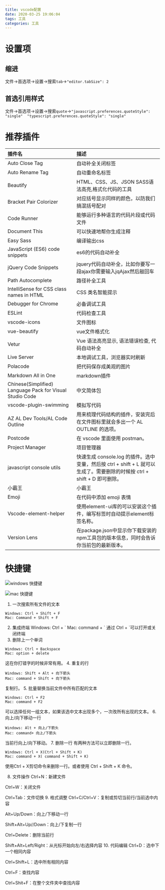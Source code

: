 ```yaml
---
title: vscode配置
date: 2020-03-25 19:06:04
tags: 工具
categories: 工具
---
```


# 设置项
## 缩进
文件->首选项->设置->搜索`tab`->`"editor.tabSize": 2`
## 首选引用样式
文件->首选项->设置->搜索`quote`->`"javascript.preferences.quoteStyle": "single"  "typescript.preferences.quoteStyle": "single"`

# 推荐插件
| 插件名 | 描述 |
| :- | :- |
| Auto Close Tag | 自动补全关闭标签 |
| Auto Rename Tag | 自动重命名标签 |
| Beautify | HTML、CSS、JS、JSON SASS语法高亮,格式化代码的工具 |
| Bracket Pair Colorizer | 对应括号显示同样的颜色，以防我们搞混括号配对 |
| Code Runner | 能够运行多种语言的代码片段或代码文件 |
| Document This | 可以快速地帮你生成注释 |
| Easy Sass | 编译输出css |
| JavaScript (ES6) code snippets | es6的代码自动补全 |
| jQuery Code Snippets | jquery代码自动补全，比如你要写一段ajax你需要输入jqAjax然后敲回车 |
| Path Autocomplete | 路径补全工具 |
| IntelliSense for CSS class names in HTML | CSS 类名智能提示 |
| Debugger for Chrome | 必备调试工具 |
| ESLint | 代码检查工具 |
| vscode-icons | 文件图标 |
| vue-beautify | vue文件格式化 |
| Vetur | Vue 语法高亮显示, 语法错误检查, 代码自动补全 |
| Live Server | 本地调试工具，浏览器实时刷新 |
| Polacode | 把代码保存成美观的图片 |
| Markdown All in One | markdown插件 |
| Chinese(Simplified) Language Pack for Visual Studio Code | 中文简体包 |
| vscode-plugin-swimming | 模拟写代码 |
| AZ AL Dev Tools/AL Code Outline | 用来梳理代码结构的插件，安装完后在文件图标里就会多出一个 AL OUTLINE 的选项。 |
| Postcode | 在 vscode 里面使用 postman。 |
| Project Manager | 项目管理器 |
| javascript console utils | 快速生成 console.log 的插件。选中变量，然后按 ctrl + shift + L 就可以生成了。需要删除的时候按 ctrl + shift + D 即可删除。 |
| 小霸王 | 小霸王 |
| Emoji | 在代码中添加 emoji 表情 |
| Vscode-element-helper | 使用element-ui库的可以安装这个插件，编写标签时自动提示element标签名称。 |
| Version Lens  | 在package.json中显示你下载安装的npm工具包的版本信息，同时会告诉你当前包的最新版本。 |

# 快捷键

![windows 快捷键](https://upload-images.jianshu.io/upload_images/3534846-f60825be9c73e777.png?imageMogr2/auto-orient/strip%7CimageView2/2/w/1240)

![mac 快捷键](https://upload-images.jianshu.io/upload_images/3534846-f188e4ae8c25f07f.png?imageMogr2/auto-orient/strip%7CimageView2/2/w/1240)

1. 一次搜索所有文件的文本
```
Windows: Ctrl + Shift + F
Mac: Command + Shift + F
```
2. 集成终端
Windows: Ctrl + \`
Mac: command + \`
通过 Ctrl + `可以打开或关闭终端
3. 删除上一个单词
```
Windows: Ctrl + Backspace
Mac: option + delete
```
这在你打错字的时候非常有用。
4. 重复的行
```
Windows: Shift + Alt + 向下箭头
Mac: command + Shift + 向下箭头
```
复制行。
5. 批量替换当前文件中所有匹配的文本
```
Windows: Ctrl + F2
Mac: command + F2
```
可以选择任何一组文本，如果该选中文本出现多个，一次改所有出现的文本。
6. 向上/向下移动一行
```
Windows: Alt + 向上/下箭头
Mac: command+ 向上/下箭头
```
当前行向上/向下移动。
7. 删除一行
有两种方法可以立即删除一行。
```
Windows: Ctrl + X(Ctrl + Shift + K)
Mac: command + X( command + Shift + K)
```
使用Ctrl + X剪切命令来删除一行。或者使用 Ctrl + Shift + K 命令。

8. 文件操作
Ctrl+N：新建文件

Ctrl+W：关闭文件

Ctrl+Tab：文件切换
9. 格式调整
Ctrl+C/Ctrl+V：复制或剪切当前行/当前选中内容

Alt+Up/Down：向上/下移动一行

Shift+Alt+Up//Down：向上/下复制一行

Ctrl+Delete：删除当前行

Shift+Alt+Left/Right：从光标开始向左/右选择内容
10. 代码编辑
Ctrl+D：选中下一个相同内容

Ctrl+Shift+L：选中所有相同内容

Ctrl+F：查找内容

Ctrl+Shit+F：在整个文件夹中查找内容